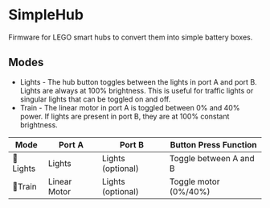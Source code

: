 # SimpleHub

Firmware for LEGO smart hubs to convert them into simple battery boxes.

## Modes

- Lights - The hub button toggles between the lights in port A and port B. Lights are always at 100% brightness. This is useful for traffic lights or singular lights that can be toggled on and off.
- Train - The linear motor in port A is toggled between 0% and 40% power. If lights are present in port B, they are at 100% constant brightness.

| Mode         | Port A         | Port B            | Button Press Function
| ------------ | -------------- | ----------------- | ----------------------
| 🚦Lights     | Lights         | Lights (optional) | Toggle between A and B
| 🚂Train      | Linear Motor   | Lights (optional) | Toggle motor (0%/40%)
